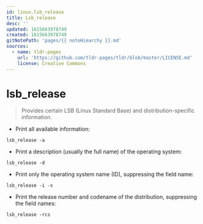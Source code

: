 ```yaml
---
id: linux.lsb_release
title: Lsb_release
desc: ''
updated: 1615663978749
created: 1615663978749
gitNotePath: 'pages/{{ noteHiearchy }}.md'
sources:
  - name: tldr-pages
    url: 'https://github.com/tldr-pages/tldr/blob/master/LICENSE.md'
    license: Creative Commons
---
```

# lsb_release

> Provides certain LSB (Linux Standard Base) and distribution-specific information.

- Print all available information:

`lsb_release -a`

- Print a description (usually the full name) of the operating system:

`lsb_release -d`

- Print only the operating system name (ID), suppressing the field name:

`lsb_release -i -s`

- Print the release number and codename of the distribution, suppressing the field names:

`lsb_release -rcs`

